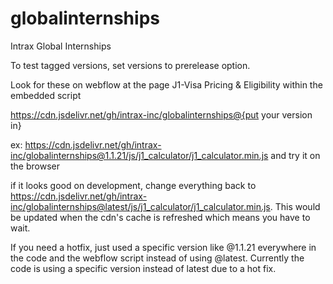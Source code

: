 # globalinternships
Intrax Global Internships

To test tagged versions, set versions to prerelease option.

Look for these on webflow at the page J1-Visa Pricing & Eligibility within the embedded script

https://cdn.jsdelivr.net/gh/intrax-inc/globalinternships@{put your version in}

ex: https://cdn.jsdelivr.net/gh/intrax-inc/globalinternships@1.1.21/js/j1_calculator/j1_calculator.min.js and try it on the browser

if it looks good on development, change everything back to https://cdn.jsdelivr.net/gh/intrax-inc/globalinternships@latest/js/j1_calculator/j1_calculator.min.js. This would be updated when the cdn's cache is refreshed which means you have to wait. 

If you need a hotfix, just used a specific version like @1.1.21 everywhere in the code and the webflow script instead of using @latest. Currently the code is using a specific version instead of latest due to a hot fix. 

